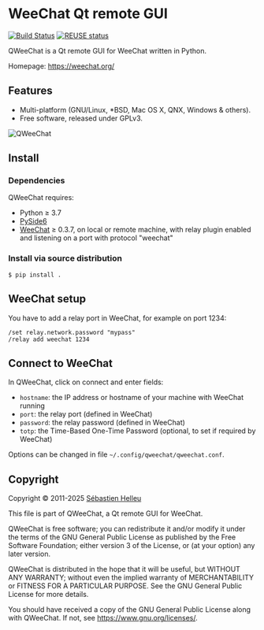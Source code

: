 # WeeChat Qt remote GUI

[![Build Status](https://github.com/weechat/qweechat/workflows/CI/badge.svg)](https://github.com/weechat/qweechat/actions?query=workflow%3A%22CI%22)
[![REUSE status](https://api.reuse.software/badge/github.com/weechat/qweechat)](https://api.reuse.software/info/github.com/weechat/qweechat)

QWeeChat is a Qt remote GUI for WeeChat written in Python.

Homepage: https://weechat.org/

## Features

- Multi-platform (GNU/Linux, *BSD, Mac OS X, QNX, Windows & others).
- Free software, released under GPLv3.

![QWeeChat](https://weechat.org/media/images/screenshots/relay/medium/qweechat_shadow.png)

## Install

### Dependencies

QWeeChat requires:

- Python ≥ 3.7
- [PySide6](https://pypi.org/project/PySide6/)
- [WeeChat](https://weechat.org) ≥ 0.3.7, on local or remote machine, with relay plugin enabled and listening on a port with protocol "weechat"

### Install via source distribution

```
$ pip install .
```

## WeeChat setup

You have to add a relay port in WeeChat, for example on port 1234:

```
/set relay.network.password "mypass"
/relay add weechat 1234
```

## Connect to WeeChat

In QWeeChat, click on connect and enter fields:

- `hostname`: the IP address or hostname of your machine with WeeChat running
- `port`: the relay port (defined in WeeChat)
- `password`: the relay password (defined in WeeChat)
- `totp`: the Time-Based One-Time Password (optional, to set if required by WeeChat)

Options can be changed in file `~/.config/qweechat/qweechat.conf`.

## Copyright

Copyright © 2011-2025 [Sébastien Helleu](https://github.com/flashcode)

This file is part of QWeeChat, a Qt remote GUI for WeeChat.

QWeeChat is free software; you can redistribute it and/or modify
it under the terms of the GNU General Public License as published by
the Free Software Foundation; either version 3 of the License, or
(at your option) any later version.

QWeeChat is distributed in the hope that it will be useful,
but WITHOUT ANY WARRANTY; without even the implied warranty of
MERCHANTABILITY or FITNESS FOR A PARTICULAR PURPOSE.  See the
GNU General Public License for more details.

You should have received a copy of the GNU General Public License
along with QWeeChat.  If not, see <https://www.gnu.org/licenses/>.
